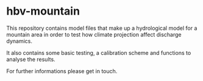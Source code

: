 # hbv-mountain

This repository contains model files that make up a hydrological model for a mountain area in order to test how climate projection affect discharge dynamics.

It also contains some basic testing, a calibration scheme and functions to analyse the results.

For further informations please get in touch.
